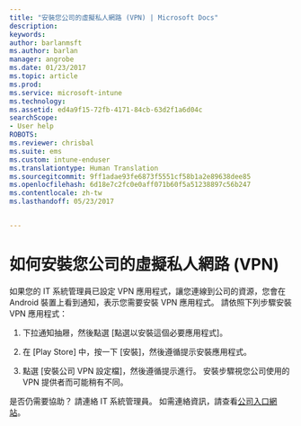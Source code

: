 ```yaml
---
title: "安裝您公司的虛擬私人網路 (VPN) | Microsoft Docs"
description: 
keywords: 
author: barlanmsft
ms.author: barlan
manager: angrobe
ms.date: 01/23/2017
ms.topic: article
ms.prod: 
ms.service: microsoft-intune
ms.technology: 
ms.assetid: ed4a9f15-72fb-4171-84cb-63d2f1a6d04c
searchScope:
- User help
ROBOTS: 
ms.reviewer: chrisbal
ms.suite: ems
ms.custom: intune-enduser
ms.translationtype: Human Translation
ms.sourcegitcommit: 9ff1adae93fe6873f5551cf58b1a2e89638dee85
ms.openlocfilehash: 6d18e7c2fc0e0aff071b60f5a51238897c56b247
ms.contentlocale: zh-tw
ms.lasthandoff: 05/23/2017


---
```



# <a name="how-to-install-your-companys-virtual-private-network-vpn"></a>如何安裝您公司的虛擬私人網路 (VPN)

如果您的 IT 系統管理員已設定 VPN 應用程式，讓您連線到公司的資源，您會在 Android 裝置上看到通知，表示您需要安裝 VPN 應用程式。 請依照下列步驟安裝 VPN 應用程式：

1.  下拉通知抽屜，然後點選 [點選以安裝這個必要應用程式]。

2.  在 [Play Store] 中，按一下 [安裝]，然後遵循提示安裝應用程式。

3.  點選 [安裝公司 VPN 設定檔]，然後遵循提示進行。 安裝步驟視您公司使用的 VPN 提供者而可能稍有不同。


是否仍需要協助？ 請連絡 IT 系統管理員。 如需連絡資訊，請查看[公司入口網站](http://portal.manage.microsoft.com)。

